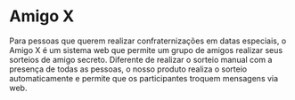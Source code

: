 # Amigo X
Para pessoas que querem realizar confraternizações em datas especiais,
o Amigo X é um sistema web que permite um grupo de amigos realizar seus
sorteios de amigo secreto.
Diferente de realizar o sorteio manual com a presença de todas as pessoas, o
nosso produto realiza o sorteio automaticamente e permite que os participantes
troquem mensagens via web.
